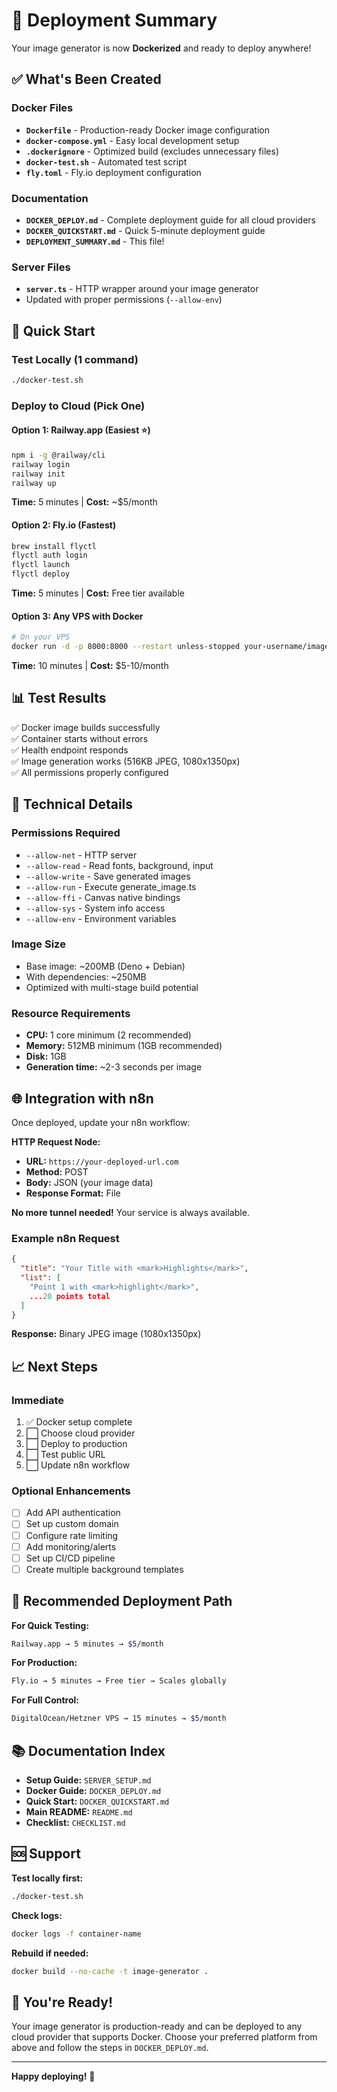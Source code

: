 # 🎉 Deployment Summary

Your image generator is now **Dockerized** and ready to deploy anywhere!

## ✅ What's Been Created

### Docker Files
- **`Dockerfile`** - Production-ready Docker image configuration
- **`docker-compose.yml`** - Easy local development setup
- **`.dockerignore`** - Optimized build (excludes unnecessary files)
- **`docker-test.sh`** - Automated test script
- **`fly.toml`** - Fly.io deployment configuration

### Documentation
- **`DOCKER_DEPLOY.md`** - Complete deployment guide for all cloud providers
- **`DOCKER_QUICKSTART.md`** - Quick 5-minute deployment guide
- **`DEPLOYMENT_SUMMARY.md`** - This file!

### Server Files
- **`server.ts`** - HTTP wrapper around your image generator
- Updated with proper permissions (`--allow-env`)

## 🚀 Quick Start

### Test Locally (1 command)
```bash
./docker-test.sh
```

### Deploy to Cloud (Pick One)

#### Option 1: Railway.app (Easiest ⭐)
```bash
npm i -g @railway/cli
railway login
railway init
railway up
```
**Time:** 5 minutes | **Cost:** ~$5/month

#### Option 2: Fly.io (Fastest)
```bash
brew install flyctl
flyctl auth login
flyctl launch
flyctl deploy
```
**Time:** 5 minutes | **Cost:** Free tier available

#### Option 3: Any VPS with Docker
```bash
# On your VPS
docker run -d -p 8000:8000 --restart unless-stopped your-username/image-generator
```
**Time:** 10 minutes | **Cost:** $5-10/month

## 📊 Test Results

✅ Docker image builds successfully  
✅ Container starts without errors  
✅ Health endpoint responds  
✅ Image generation works (516KB JPEG, 1080x1350px)  
✅ All permissions properly configured  

## 🔧 Technical Details

### Permissions Required
- `--allow-net` - HTTP server
- `--allow-read` - Read fonts, background, input
- `--allow-write` - Save generated images
- `--allow-run` - Execute generate_image.ts
- `--allow-ffi` - Canvas native bindings
- `--allow-sys` - System info access
- `--allow-env` - Environment variables

### Image Size
- Base image: ~200MB (Deno + Debian)
- With dependencies: ~250MB
- Optimized with multi-stage build potential

### Resource Requirements
- **CPU:** 1 core minimum (2 recommended)
- **Memory:** 512MB minimum (1GB recommended)
- **Disk:** 1GB
- **Generation time:** ~2-3 seconds per image

## 🌐 Integration with n8n

Once deployed, update your n8n workflow:

**HTTP Request Node:**
- **URL:** `https://your-deployed-url.com`
- **Method:** POST
- **Body:** JSON (your image data)
- **Response Format:** File

**No more tunnel needed!** Your service is always available.

### Example n8n Request
```json
{
  "title": "Your Title with <mark>Highlights</mark>",
  "list": [
    "Point 1 with <mark>highlight</mark>",
    ...20 points total
  ]
}
```

**Response:** Binary JPEG image (1080x1350px)

## 📈 Next Steps

### Immediate
1. ✅ Docker setup complete
2. ⬜ Choose cloud provider
3. ⬜ Deploy to production
4. ⬜ Test public URL
5. ⬜ Update n8n workflow

### Optional Enhancements
- [ ] Add API authentication
- [ ] Set up custom domain
- [ ] Configure rate limiting
- [ ] Add monitoring/alerts
- [ ] Set up CI/CD pipeline
- [ ] Create multiple background templates

## 🎯 Recommended Deployment Path

**For Quick Testing:**
```bash
Railway.app → 5 minutes → $5/month
```

**For Production:**
```bash
Fly.io → 5 minutes → Free tier → Scales globally
```

**For Full Control:**
```bash
DigitalOcean/Hetzner VPS → 15 minutes → $5/month
```

## 📚 Documentation Index

- **Setup Guide:** `SERVER_SETUP.md`
- **Docker Guide:** `DOCKER_DEPLOY.md`
- **Quick Start:** `DOCKER_QUICKSTART.md`
- **Main README:** `README.md`
- **Checklist:** `CHECKLIST.md`

## 🆘 Support

**Test locally first:**
```bash
./docker-test.sh
```

**Check logs:**
```bash
docker logs -f container-name
```

**Rebuild if needed:**
```bash
docker build --no-cache -t image-generator .
```

## 🎊 You're Ready!

Your image generator is production-ready and can be deployed to any cloud provider that supports Docker. Choose your preferred platform from above and follow the steps in `DOCKER_DEPLOY.md`.

---

**Happy deploying!** 🚀

